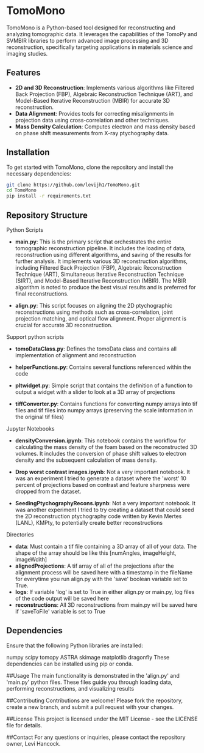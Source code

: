 # TomoMono

TomoMono is a Python-based tool designed for reconstructing and analyzing tomographic data. It leverages the capabilities of the TomoPy and SVMBIR libraries to perform advanced image processing and 3D reconstruction, specifically targeting applications in materials science and imaging studies.

## Features

- **2D and 3D Reconstruction**: Implements various algorithms like Filtered Back Projection (FBP), Algebraic Reconstruction Technique (ART), and Model-Based Iterative Reconstruction (MBIR) for accurate 3D reconstruction.
- **Data Alignment**: Provides tools for correcting misalignments in projection data using cross-correlation and other techniques.
- **Mass Density Calculation**: Computes electron and mass density based on phase shift measurements from X-ray ptychography data.

## Installation

To get started with TomoMono, clone the repository and install the necessary dependencies:

```bash
git clone https://github.com/levijh1/TomoMono.git
cd TomoMono
pip install -r requirements.txt
```

## Repository Structure
Python Scripts
- **main.py**: This is the primary script that orchestrates the entire tomographic reconstruction pipeline. It includes the loading of data, reconstruction using different algorithms, and saving of the results for further analysis. It implements various 3D reconstruction algorithms, including Filtered Back Projection (FBP), Algebraic Reconstruction Technique (ART), Simultaneous Iterative Reconstruction Technique (SIRT), and Model-Based Iterative Reconstruction (MBIR). The MBIR algorithm is noted to produce the best visual results and is preferred for final reconstructions.

- **align.py**: This script focuses on aligning the 2D ptychographic reconstructions using methods such as cross-correlation, joint projection matching, and optical flow alignment. Proper alignment is crucial for accurate 3D reconstruction.

Support python scripts
- **tomoDataClass.py**: Defines the tomoData class and contains all implementation of alignment and reconstruction

- **helperFunctions.py**: Contains several functions referenced within the code

- **pltwidget.py**: Simple script that contains the definition of a function to output a widget with a slider to look at a 3D array of projections

- **tiffConverter.py**: Contains functions for converting numpy arrays into tif files and tif files into numpy arrays (preserving the scale information in the original tif files)

Jupyter Notebooks
- **densityConversion.ipynb**: This notebook contains the workflow for calculating the mass density of the foam based on the reconstructed 3D volumes. It includes the conversion of phase shift values to electron density and the subsequent calculation of mass density.

- **Drop worst contrast images.ipynb**: Not a very important notebook. It was an experiment I tried to generate a dataset where the 'worst' 10 percent of projections based on contrast and feature sharpness were dropped from the dataset.

- **SeedingPtychographyRecons.ipynb**: Not a very important notebook. It was another experiment I tried to try creating a dataset that could seed the 2D reconstruction ptychography code written by Kevin Mertes (LANL), KMPty, to potentially create better reconstructions


Directories
- **data**: Must contain a tif file containing a 3D array of all of your data. The shape of the array should be like this [numAngles, imageHeight, imageWdith]
- **alignedProjections**: A tif array of all of the projections after the alignment process will be saved here with a timestamp in the fileName for everytime you run align.py with the 'save' boolean variable set to True.
- **logs**: If variable 'log' is set to True in either align.py or main.py, log files of the code output will be saved here
- **reconstructions**: All 3D reconstructions from main.py will be saved here if 'saveToFile' variable is set to True

## Dependencies
Ensure that the following Python libraries are installed:

numpy
scipy
tomopy
ASTRA
skimage
matplotlib
dragonfly
These dependencies can be installed using pip or conda.


##Usage 
The main functionality is demonstrated in the 'align.py' and 'main.py' python files. These files guide you through loading data, performing reconstructions, and visualizing results

##Contributing
Contributions are welcome! Please fork the repository, create a new branch, and submit a pull request with your changes.

##License
This project is licensed under the MIT License - see the LICENSE file for details.

##Contact
For any questions or inquiries, please contact the repository owner, Levi Hancock.
